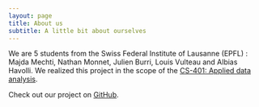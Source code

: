 ```yaml
---
layout: page
title: About us
subtitle: A little bit about ourselves
---
```



We are 5 students from the Swiss Federal Institute of Lausanne (EPFL) : Majda Mechti, Nathan Monnet, Julien Burri, Louis Vulteau and Albias Havolli. We realized this project in the scope of the [CS-401: Applied data analysis](https://epfl-ada.github.io/teaching/fall2023/cs401/).

Check out our project on [GitHub](https://github.com/link-to-your-repo](https://github.com/epfl-ada/ada-2023-project-theavengers2023)https://github.com/epfl-ada/ada-2023-project-theavengers2023).
